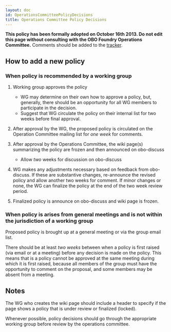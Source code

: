 ```yaml
---
layout: doc
id: OperationsCommitteePolicyDecisions
title: Operations Committee Policy Decisions
---
```


**This policy has been formally adopted on October 16th 2013. Do not edit this page without consulting with the OBO Foundry Operations Committee.** Comments should be added to the [tracker](http://code.google.com/p/obo-foundry-operations-committee/issues/list).

## How to add a new policy

### When policy is recommended by a working group

1. Working group approves the policy

   - WG may determine on their own how to approve a policy, but, generally, there should be an opportunity for all WG members to participate in the decision.
   - Suggest that WG circulate the policy on their internal list for two weeks before final approval.

2. After approval by the WG, the proposed policy is circulated on the Operation Committee mailing list for _one week_ for comments.

3. After approval by the Operations Committee, the wiki page(s) summarizing the policy are frozen and then announced on obo-discuss

   - Allow _two_ weeks for discussion on obo-discuss

4. WG makes any adjustments necessary based on feedback from obo-discuss. If these are substantive changes, re-announce the revised policy and allow another two weeks for comment. If minor changes or none, the WG can finalize the policy at the end of the two week review period.

5. Finalized policy is announce on obo-discuss and wiki page is frozen.

### When policy is arises from general meetings and is not within the jurisdiction of a working group

Proposed policy is brought up at a general meeting or via the group email list.

There should be at least _two weeks_ between when a policy is first raised (via email or at a meeting) before any decision is made on the policy. This means that is a policy cannot be approved at the same meeting during which it is first raised, because all members of the group must have the opportunity to comment on the proposal, and some members may be absent from a meeting.

## Notes

The WG who creates the wiki page should include a header to specify if the page shows a policy that is under review or finalized (locked).

Whenever possible, policy decisions should go through the appropriate working group before review by the operations committee.

